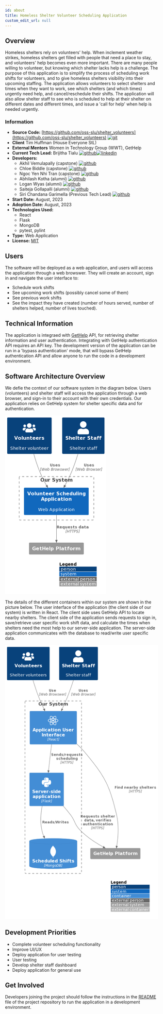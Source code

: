 ```yaml
---
id: about
title: Homeless Shelter Volunteer Scheduling Application
custom_edit_url: null
---
```

<!-- A header image is optional; if used should be no greater than 200x600 -->
<!--![Header Alt Text](header.png) -->

## Overview

Homeless shelters rely on volunteers' help. When inclement weather strikes, homeless shelters get filled with people that need a place to stay, and volunteers' help becomes even more important. There are many people willing to volunteer, but knowing which shelter lacks help is a challenge. The purpose of this application is to simplify the process of scheduling work shifts for volunteers, and to give homeless shelters visibility into their upcoming staffing. The application allows volunteers to select shelters and times when they want to work, see which shelters (and which times) urgently need help, and cancel/reschedule their shifts. The application will also allow shelter staff to see who is scheduled to help at their shelter on different dates and different times, and issue a 'call for help' when help is needed urgently.

### Information

- **Source Code:** [https://github.com/oss-slu/shelter_volunteers](https://github.com/oss-slu/shelter_volunteers) [<img src="/img/git-alt.svg" alt="git" width="25" height="25" />](https://github.com/oss-slu/shelter_volunteers)
- **Client** Tim Huffman (House Everyone StL)
- **External Mentors** Women in Technology Group (WWT), GetHelp
- **Current Tech Lead:** Brijitha Tialu [<img src="/img/github.svg" alt="github" width="25" height="25" />](https://github.com/Brijitha1609)[<img src="/img/linkedin.svg" alt="linkedin" width="25" height="25" />](https://www.linkedin.com/in/brijitha-tialu/)
- **Developers:**
  - Akhil Vemulapally (capstone) [<img src="/img/github.svg" alt="github" width="25" height="25" />](https://github.com/vakhil-98)
  - Chloe Biddle (capstone) [<img src="/img/github.svg" alt="github" width="25" height="25" />](https://github.com/cbiddle3)
  - Ngoc Yen Nhi Tran (capstone) [<img src="/img/github.svg" alt="github" width="25" height="25" />](https://github.com/tnhi26990)
  - Abhilash Kotha (alumni) [<img src="/img/github.svg" alt="github" width="25" height="25" />](https://github.com/AbhilashKotha)
  - Logan Wyas (alumni) [<img src="/img/github.svg" alt="github" width="25" height="25" />](https://github.com/loganwyas)
  - Saiteja Gollapalli (alumni) [<img src="/img/github.svg" alt="github" width="25" height="25" />](https://github.com/Sai9797)
  - Siri Chandana Garimella (Previous Tech Lead) [<img src="/img/github.svg" alt="github" width="25" height="25" />](https://github.com/SiriChandanaGarimella)
- **Start Date:** August, 2023
- **Adoption Date:** August, 2023
- **Technologies Used:** 
  - React
  - Flask
  - MongoDB
  - pytest, pylint
- **Type:** Web Application
- **License:** [MIT](https://opensource.org/license/mit)

## Users

The software will be deployed as a web application, and users will access the application through a web browswer. They will create an account, 
sign in and navigate the user interface to:
* Schedule work shifts
* See upcoming work shifts (possibly cancel some of them)
* See previous work shifts
* See the impact they have created (number of hours served, number of shelters helped, number of lives touched).

## Technical Information

The application is integraed with [GetHelp](https://gethelp.com/) API, for retrieving shelter information and user authentication. 
Integrating with GetHelp authentication API requires an API key. The development version of the application can be run in a 'bypass authentication' 
mode, that will bypass GetHelp authentication API and allow anyone to run the code in a development environment.
 

## Software Architecture Overview

We defie the context of our software system in the diagram below. Users (volunteers) and shelter staff will access the application through a web browser, and sign-in to their account with their own credentials. Our application relies on GetHelp system for shelter specific data and for authentication.

![Software Architecture Context Diagram](context.png)

The details of the different containers within our system are shown in the picture below. The user interface of the application (the client side of our system) is written in React. The client side uses GetHelp API to locate nearby shelters. The client side of the application sends requests to sign in, save/retrieve user specific work shift data, and calculate the times when shelters need the most help to our server-side application. The server-side application communicates with the database to read/write user specific data.

![Software Architecture Container Diagram](container.png)

## Development Priorities

- Complete volunteer scheduling functionality
- Improve UI/UX
- Deploy application for user testing
- User testing
- Develop shelter staff dashboard
- Deploy application for general use


## Get Involved

<!-- A group photo is optional; if used should be no greater than 800x800 -->
<!--![Group Photo Alt Text](group.jpg) -->
Developers joining the project should follow the instructions in the 
[README](https://github.com/oss-slu/shelter_volunteers/blob/main/README.md) 
file of the project repository to run the application in a development environment.
